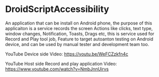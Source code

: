 # DroidScriptAccessibility
An application that can be install on Android phone, the purpose of this applicaiton is a service records the screen Actions like clicks, text type, window changes, Notification, Toasts, Drags etc, this is service used for Record and Play tool job, Feature to target autoanton testing on Android device, and can be used by manual tester and development team too.

YouTube Device side Video: https://youtu.be/WeFCZzkfn4c

YouTube Host side Record and play application Video: https://www.youtube.com/watch?v=NmbJnnUirvs

